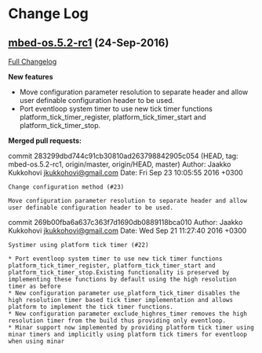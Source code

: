 # Change Log

## [mbed-os.5.2-rc1](https://github.com/ARMmbed/sal-stack-nanostack-eventloop/releases/tag/mbed-os.5.2-rc1) (24-Sep-2016)
[Full Changelog](https://github.com/ARMmbed/sal-stack-nanostack-eventloop/compare/mbed-os-5.0-rc1...mbed-os.5.2-rc1)

**New features**

- Move configuration parameter resolution to separate header and allow user definable configuration header to be used.
- Port eventloop system timer to use new tick timer functions platform_tick_timer_register, platform_tick_timer_start and platform_tick_timer_stop.

**Merged pull requests:**

commit 283299dbd744c91cb30810ad263798842905c054 (HEAD, tag: mbed-os.5.2-rc1, origin/master, origin/HEAD, master)
Author: Jaakko Kukkohovi <jkukkohovi@gmail.com>
Date:   Fri Sep 23 10:05:55 2016 +0300

    Change configuration method (#23)
    
    Move configuration parameter resolution to separate header and allow
    user definable configuration header to be used.

commit 269b00fba6a637c363f7d1690db0889118bca010
Author: Jaakko Kukkohovi <jkukkohovi@gmail.com>
Date:   Wed Sep 21 11:27:40 2016 +0300

    Systimer using platform tick timer (#22)
    
    * Port eventloop system timer to use new tick timer functions platform_tick_timer_register, platform_tick_timer_start and platform_tick_timer_stop.Existing functionality is preserved by implementing these functions by default using the high resolution timer as before
    * New configuration parameter use_platform_tick_timer disables the high resolution timer based tick timer implementation and allows platform to implement the tick timer functions.
    * New configuration parameter exclude_highres_timer removes the high resolution timer from the build thus providing only eventloop.
    * Minar support now implemented by providing platform tick timer using minar timers and implicitly using platform tick timers for eventloop when using minar

